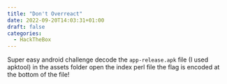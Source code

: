 ```yaml
---
title: "Don't Overreact"
date: 2022-09-20T14:03:31+01:00
draft: false
categories:
  - HackTheBox
---
```


Super easy android challenge
decode the `app-release.apk` file (I used apktool)
in the assets folder open the index perl file
the flag is encoded at the bottom of the file!


